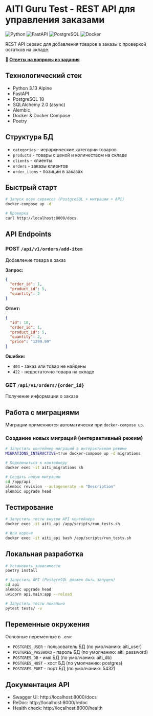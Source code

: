 # AITI Guru Test - REST API для управления заказами

![Python](https://img.shields.io/badge/python-3.13-blue.svg)
![FastAPI](https://img.shields.io/badge/FastAPI-0.115+-green.svg)
![PostgreSQL](https://img.shields.io/badge/PostgreSQL-18-blue.svg)
![Docker](https://img.shields.io/badge/Docker-compose-blue.svg)

REST API сервис для добавления товаров в заказы с проверкой остатков на складе.

**📝 [Ответы на вопросы из задания](answers.md)**

## Технологический стек

- Python 3.13 Alpine
- FastAPI
- PostgreSQL 18
- SQLAlchemy 2.0 (async)
- Alembic
- Docker & Docker Compose
- Poetry

## Структура БД

- `categories` - иерархические категории товаров
- `products` - товары с ценой и количеством на складе
- `clients` - клиенты
- `orders` - заказы клиентов
- `order_items` - позиции в заказах

## Быстрый старт

```bash
# Запуск всех сервисов (PostgreSQL + миграции + API)
docker-compose up -d

# Проверка
curl http://localhost:8000/docs
```

## API Endpoints

### POST `/api/v1/orders/add-item`
Добавление товара в заказ

**Запрос:**
```json
{
  "order_id": 1,
  "product_id": 5,
  "quantity": 2
}
```

**Ответ:**
```json
{
  "id": 10,
  "order_id": 1,
  "product_id": 5,
  "quantity": 2,
  "price": "1299.99"
}
```

**Ошибки:**
- `404` - заказ или товар не найдены
- `422` - недостаточно товара на складе

### GET `/api/v1/orders/{order_id}`
Получение информации о заказе

## Работа с миграциями

Миграции применяются автоматически при `docker-compose up`.

### Создание новых миграций (интерактивный режим)
```bash
# Запустить контейнер миграций в интерактивном режиме
MIGRATIONS_INTERACTIVE=true docker-compose up -d migrations

# Подключиться к контейнеру
docker exec -it aiti_migrations sh

# Создать новую миграцию
cd /app/api
alembic revision --autogenerate -m "Description"
alembic upgrade head
```

## Тестирование

```bash
# Запустить тесты внутри API контейнера
docker exec -it aiti_api /app/scripts/run_tests.sh

# Или короче
docker exec -it aiti_api bash /app/scripts/run_tests.sh
```

## Локальная разработка

```bash
# Установить зависимости
poetry install

# Запустить API (PostgreSQL должен быть запущен)
cd api
alembic upgrade head
uvicorn api.main:app --reload

# Запустить тесты локально
pytest tests/ -v
```

## Переменные окружения

Основные переменные в `.env`:
- `POSTGRES_USER` - пользователь БД (по умолчанию: aiti_user)
- `POSTGRES_PASSWORD` - пароль БД (по умолчанию: aiti_password)
- `POSTGRES_DB` - имя БД (по умолчанию: aiti_db)
- `POSTGRES_HOST` - хост БД (по умолчанию: postgres)
- `POSTGRES_PORT` - порт БД (по умолчанию: 5432)

## Документация API

- Swagger UI: http://localhost:8000/docs
- ReDoc: http://localhost:8000/redoc
- Health check: http://localhost:8000/health
